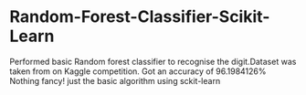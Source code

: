 # Random-Forest-Classifier-Scikit-Learn
Performed basic Random forest classifier to recognise the digit.Dataset was taken from on Kaggle competition.
Got an accuracy of 96.1984126%
Nothing fancy! just the basic algorithm using sckit-learn
